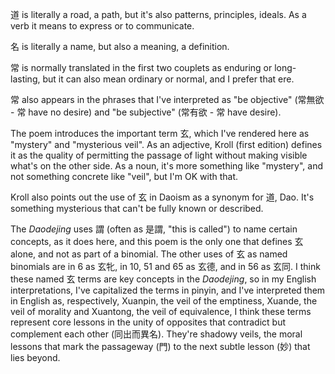 道 is literally a road, a path,
but it's also patterns,
principles,
ideals.
As a verb it means
to express
or to communicate.

名 is literally a name,
but also a meaning,
a definition.

常 is normally translated
in the first two couplets as
enduring or long-lasting,
but it can also mean
ordinary
or normal,
and I prefer that ere.

常 also appears in the phrases
that I've interpreted as
"be objective"
(常無欲 - 常 have no desire)
and "be subjective"
(常有欲 - 常 have desire).

The poem introduces
the important term 玄,
which I've rendered here as
"mystery" and "mysterious veil".
As an adjective,
Kroll (first edition)
defines it as the quality of
permitting the passage of light
without making visible what's
on the other side.
As a noun,
it's more something like "mystery",
and not something concrete like "veil",
but I'm OK with that.

Kroll also points out
the use of 玄 in Daoism
as a synonym for 道, Dao.
It's something mysterious
that can't be fully known or described.

The _Daodejing_ uses 謂
(often as 是謂, "this is called")
to name certain concepts,
as it does here,
and this poem is the only one
that defines 玄 alone,
and not as part of a binomial.
The other uses of 玄
as named binomials
are in 6 as 玄牝,
in 10, 51 and 65 as 玄德,
and in 56 as 玄同.
I think these named 玄 terms
are key concepts in the _Daodejing_,
so in my English interpretations,
I've capitalized the terms in pinyin,
and I've interpreted them
in English as, respectively,
Xuanpin, the veil of the emptiness,
Xuande, the veil of morality
and Xuantong, the veil of equivalence,
I think these terms represent
core lessons in the unity of opposites
that contradict but complement
each other (同出而異名).
They're shadowy veils,
the moral lessons
that mark the passageway (門)
to the next subtle lesson (妙)
that lies beyond.
